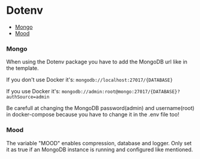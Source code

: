 # Dotenv

- [Mongo](mongo)
- [Mood](mood)

### Mongo

When using the Dotenv package you have to add the MongoDB url like in the template.

If you don't use Docker it's: ```mongodb://localhost:27017/{DATABASE}```

If you use Docker it's: ```mongodb://admin:root@mongo:27017/{DATABASE}?authSource=admin```

Be carefull at changing the MongoDB password(admin) and username(root) in docker-compose because you have to change it in the .env file too!

### Mood

The variable "MOOD" enables compression, database and logger. Only set it as true if an MongoDB instance is running and configured like mentioned.